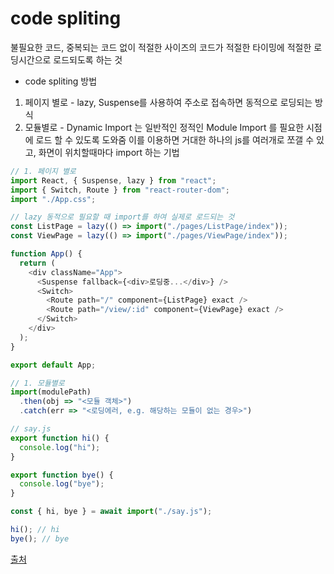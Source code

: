 # code spliting

불필요한 코드, 중복되는 코드 없이 적절한 사이즈의 코드가 적절한 타이밍에 적절한 로딩시간으로 로드되도록 하는 것

- code spliting 방법

1. 페이지 별로 - lazy, Suspense를 사용하여 주소로 접속하면 동적으로 로딩되는 방식
2. 모듈별로 - Dynamic Import 는 일반적인 정적인 Module Import 를 필요한 시점 에 로드 할 수 있도록 도와줌 
이를 이용하면 거대한 하나의 js를 여러개로 쪼갤 수 있고, 화면이 위치할때마다 import 하는 기법


```javascript
// 1. 페이지 별로 
import React, { Suspense, lazy } from "react";
import { Switch, Route } from "react-router-dom";
import "./App.css";

// lazy 동적으로 필요할 때 import를 하여 실제로 로드되는 것
const ListPage = lazy(() => import("./pages/ListPage/index"));
const ViewPage = lazy(() => import("./pages/ViewPage/index"));

function App() {
  return (
    <div className="App">
      <Suspense fallback={<div>로딩중...</div>} />
      <Switch>
        <Route path="/" component={ListPage} exact />
        <Route path="/view/:id" component={ViewPage} exact />
      </Switch>
    </div>
  );
}

export default App;
```

```javascript
// 1. 모듈별로 
import(modulePath)
  .then(obj => "<모듈 객체>")
  .catch(err => "<로딩에러, e.g. 해당하는 모듈이 없는 경우>")

// say.js
export function hi() {
  console.log("hi");
}

export function bye() {
  console.log("bye");
}

const { hi, bye } = await import("./say.js");

hi(); // hi
bye(); // bye

```



[출처](https://kyounghwan01.github.io/blog/React/optimize-performance/code-splitting/#%E1%84%80%E1%85%A7%E1%86%AF%E1%84%85%E1%85%A9%E1%86%AB)
